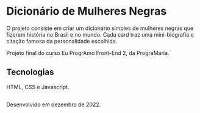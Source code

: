 # Dicionário de Mulheres Negras

O projeto consiste em criar um dicionário simples de mulheres negras que fizeram história no Brasil e no mundo. Cada card traz uma mini-biografia e citação famosa da personalidade escolhida.

Projeto final do curso Eu ProgrAmo Front-End 2, da PrograMaria.

## Tecnologias
HTML, CSS e Javascript.

##
Desenvolvido em dezembro de 2022.
